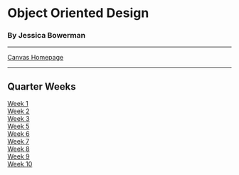 # Object Oriented Design
### By Jessica Bowerman
---

[Canvas Homepage](https://seattleu.instructure.com/courses/1605219)

---

## Quarter Weeks
[Week 1](w1.md) <br>
[Week 2](w2.md) <br>
[Week 3](w3.md) <br>
[Week 5](w5.md) <br>
[Week 6](w6.md) <br>
[Week 7](w7.md) <br>
[Week 8](w8.md) <br>
[Week 9](w9.md) <br>
[Week 10](w10.md) <br>



